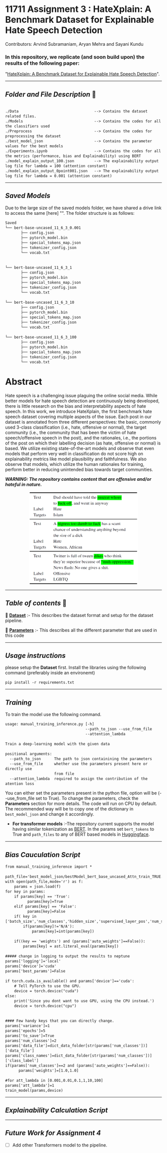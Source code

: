 # 11711 Assignment 3 : HateXplain: A Benchmark Dataset for Explainable Hate Speech Detection 

Contributors: Arvind Subramaniam, Aryan Mehra and Sayani Kundu

### In this repository, we replicate (and soon build upon) the results of the following paper: 

"[HateXplain: A Benchmark Dataset for Explainable Hate Speech Detection](https://arxiv.org/abs/2012.10289)". 
<!-- Please follow this [link] "" for the repo to the main paper.  -->

------------------------------------------
***Folder and File Description*** :open_file_folder:	
------------------------------------------
~~~

./Data                                  --> Contains the dataset related files.
./Models                                --> Contains the codes for all the classifiers used
./Preprocess  	                        --> Contains the codes for preprocessing the dataset	
./best_model_json                       --> Contains the parameter values for the best models
./Experiments.ipynb                     --> Contains the codes for all the metrics (performance, bias and Explainability) using BERT
./model_explain_output_100.json         --> The explainability output log file for lambda = 100 (attention constant)
./model_explain_output_0point001.json   --> The explainability output log file for lambda = 0.001 (attention constant)
~~~

------------------------------------------
***Saved Models*** 
------------------------------------------
Due to the large size of the saved models folder, we have shared a drive link to access the same [here] "". The folder structure is as follows:
```
Saved
└── bert-base-uncased_11_6_3_0.001
       ├── config.json
       ├── pytorch_model.bin
       ├── special_tokens_map.json  
       ├── tokenizer_config.json
       └── vocab.txt
       
       
└── bert-base-uncased_11_6_3_1
       ├── config.json
       ├── pytorch_model.bin
       ├── special_tokens_map.json  
       ├── tokenizer_config.json
       └── vocab.txt    
       
└── bert-base-uncased_11_6_3_10
       ├── config.json
       ├── pytorch_model.bin
       ├── special_tokens_map.json  
       ├── tokenizer_config.json
       └── vocab.txt     
       
└── bert-base-uncased_11_6_3_100
       ├── config.json
       ├── pytorch_model.bin
       ├── special_tokens_map.json  
       ├── tokenizer_config.json
       └── vocab.txt 
```


# Abstract

Hate speech is a challenging issue plaguing the online social media. While better models for hate speech detection are continuously being developed, there is little research on the bias and interpretability aspects of hate speech. In this work, we introduce HateXplain, the first benchmark hate speech dataset covering multiple aspects of the issue. Each post in our dataset is annotated from three different perspectives: the basic, commonly used 3-class classification (i.e., hate, offensive or normal), the target community (i.e., the community that has been the victim of hate speech/offensive speech in the post), and the rationales, i.e., the portions of the post on which their labelling decision (as hate, offensive or normal) is based. We utilize existing state-of-the-art models and observe that even models that perform very well in classification do not score high on explainability metrics like model plausibility and faithfulness. We also observe that models, which utilize the human rationales for training, perform better in reducing unintended bias towards target communities. 

***WARNING: The repository contains content that are offensive and/or hateful in nature.***

<p align="center"><img src="Figures/dataset_example.png" width="350" height="300"></p>

------------------------------------------
***Table of contents*** :bookmark_tabs:
------------------------------------------

:bookmark: [**Dataset**](Data/README.md) :- This describes the dataset format and setup for the dataset pipeline.

:bookmark: [**Parameters**](Parameters_description.md) :- This describes all the different parameter that are used in this code

------------------------------------------
***Usage instructions*** 
------------------------------------------
please setup the **Dataset** first. Install the libraries using the following command (preferably inside an environemt)
~~~
pip install -r requirements.txt
~~~
------------------------------------------
***Training*** 
------------------------------------------
To train the model use the following command.
~~~
usage: manual_training_inference.py [-h]
                                    --path_to_json --use_from_file
                                    --attention_lambda

Train a deep-learning model with the given data

positional arguments:
  --path_to_json      The path to json containining the parameters
  --use_from_file     whether use the parameters present here or directly use
                      from file
  --attention_lambda  required to assign the contribution of the atention loss

~~~
You can either set the parameters present in the python file, option will be (--use_from_file set to True). To change the parameters, check the **Parameters** section for more details. The code will run on CPU by default. The recommended way will be to copy one of the dictionary in `best_model_json` and change it accordingly.

* **For transformer models** :-The repository current supports the model having similar tokenization as [BERT](https://huggingface.co/transformers/model_doc/bert.html). In the params set `bert_tokens` to True and `path_files` to any of BERT based models in [Huggingface](https://huggingface.co/). 

------------------------------------------
***Bias Cauculation Script*** 
------------------------------------------
~~~
from manual_training_inference import *

path_file='best_model_json/bestModel_bert_base_uncased_Attn_train_TRUE.json'
with open(path_file,mode='r') as f:
    params = json.load(f)
for key in params:
    if params[key] == 'True':
          params[key]=True
    elif params[key] == 'False':
          params[key]=False
    if( key in ['batch_size','num_classes','hidden_size','supervised_layer_pos','num_supervised_heads','random_seed','max_length']):
        if(params[key]!='N/A'):
            params[key]=int(params[key])
        
    if((key == 'weights') and (params['auto_weights']==False)):
        params[key] = ast.literal_eval(params[key])

##### change in logging to output the results to neptune
params['logging']='local'
params['device']='cuda'
params['best_params']=False

if torch.cuda.is_available() and params['device']=='cuda':    
    # Tell PyTorch to use the GPU.    
    device = torch.device("cuda")
else:
    print('Since you dont want to use GPU, using the CPU instead.')
    device = torch.device("cpu")
    
    
#### Few handy keys that you can directly change.
params['variance']=1
params['epochs']=5
params['to_save']=True
params['num_classes']=2
params['data_file']=dict_data_folder[str(params['num_classes'])]['data_file']
params['class_names']=dict_data_folder[str(params['num_classes'])]['class_label']
if(params['num_classes']==2 and (params['auto_weights']==False)):
      params['weights']=[1.0,1.0]
        
#for att_lambda in [0.001,0.01,0.1,1,10,100]
params['att_lambda']=1
train_model(params,device)

~~~

------------------------------------------
***Explainability Calculation Script*** 
------------------------------------------



------------------------------------------
***Future Work for Assignment 4*** 
------------------------------------------
- [ ] Add other Transformers model to the pipeline.
